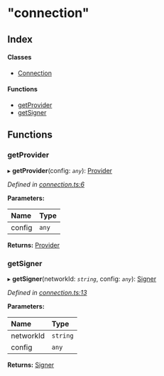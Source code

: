 # "connection"

## Index

#### Classes

* [Connection](_connection_.connection.md)

#### Functions

* [getProvider](./#getprovider)
* [getSigner](./#getsigner)

## Functions

### getProvider <a id="getprovider"></a>

▸ **getProvider**\(config: _`any`_\): [Provider](../_providers_provider_/_providers_provider_.provider.md)

_Defined in_ [_connection.ts:6_](https://github.com/nearprotocol/nearlib/blob/7880ebf/src.ts/connection.ts#L6)

**Parameters:**

| Name | Type |
| :--- | :--- |
| config | `any` |

**Returns:** [Provider](../_providers_provider_/_providers_provider_.provider.md)

### getSigner <a id="getsigner"></a>

▸ **getSigner**\(networkId: _`string`_, config: _`any`_\): [Signer](../_signer_/_signer_.signer.md)

_Defined in_ [_connection.ts:13_](https://github.com/nearprotocol/nearlib/blob/7880ebf/src.ts/connection.ts#L13)

**Parameters:**

| Name | Type |
| :--- | :--- |
| networkId | `string` |
| config | `any` |

**Returns:** [Signer](../_signer_/_signer_.signer.md)

